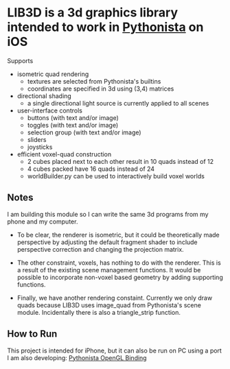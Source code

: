 # **LIB3D** is a 3d graphics library intended to work in [Pythonista](http://omz-software.com/pythonista/) on iOS

Supports

* isometric quad rendering
    * textures are selected from Pythonista's builtins
    * coordinates are specified in 3d using (3,4) matrices
* directional shading
    * a single directional light source is currently applied to all scenes
* user-interface controls
    * buttons (with text and/or image)
    * toggles (with text and/or image)
    * selection group (with text and/or image)
    * sliders
    * joysticks
* efficient voxel-quad construction
    * 2 cubes placed next to each other result in 10 quads instead of 12
    * 4 cubes packed have 16 quads instead of 24
    * worldBuilder.py can be used to interactively build voxel worlds

## Notes

I am building this module so I can write the same 3d programs from my phone and my computer.  

* To be clear, the renderer is isometric, but it could be theoretically made perspective by adjusting the default fragment shader to include perspective correction and changing the projection matrix.

* The other constraint, voxels, has nothing to do with the renderer. This is a result of the existing scene management functions. It would be possible to incorporate non-voxel based geometry by adding supporting functions.

* Finally, we have another rendering constaint. Currently we only draw quads because LIB3D uses image_quad from Pythonista's scene module. Incidentally there is also a triangle_strip function.

## How to Run

This project is intended for iPhone, but it can also be run on PC using a port I am also developing:
    [Pythonista OpenGL Binding](https://github.com/SamyBencherif/pythonista-OpenGL-binding)